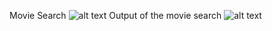 Movie Search
![alt text](https://github.com/UltimateThundermaster/101205569_comp3123_labtest2/blob/master/Screenshot%201.png)
Output of the movie search
![alt text](https://github.com/UltimateThundermaster/101205569_comp3123_labtest2/blob/master/Screenshot%202.png)
